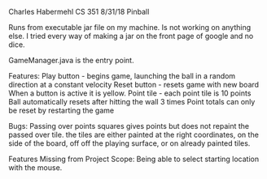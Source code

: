 Charles Habermehl
CS 351
8/31/18
Pinball

Runs from executable jar file on my machine. Is not working on anything else.
I tried every way of making a jar on the front page of google and no dice.

GameManager.java is the entry point.

Features:
    Play button - begins game, launching the ball in a random direction at a constant velocity
    Reset button - resets game with new board
    When a button is active it is yellow.
    Point tile - each point tile is 10 points
    Ball automatically resets after hitting the wall 3 times
    Point totals can only be reset by restarting the game

Bugs:
    Passing over points squares gives points but does not repaint the passed over tile.
    the tiles are either painted at the right coordinates, on the side of the board, off
    off the playing surface, or on already painted tiles.

Features Missing from Project Scope:
    Being able to select starting location with the mouse.